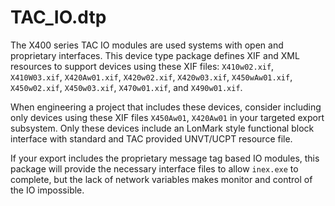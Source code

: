 TAC_IO.dtp
===

The X400 series TAC IO modules are used systems with open and proprietary interfaces.  This device type package defines XIF and XML resources to support devices using these XIF files: `X410w02.xif`, `X410W03.xif`, `X420Aw01.xif`, `X420w02.xif`, `X420w03.xif`, `X450wAw01.xif`, `X450w02.xif`, `X450w03.xif`, `X470w01.xif`, and `X490w01.xif`.  

When engineering a project that includes these devices, consider including only devices using these XIF files `X450Aw01`, `X420Aw01` in your targeted export subsystem.  Only these devices include an LonMark style functional block interface with standard and TAC provided UNVT/UCPT resource file.   

If your export includes the proprietary message tag based IO modules, this package will provide the necessary interface files to allow `inex.exe` to complete, but the lack of network variables makes monitor and control of the IO impossible.




